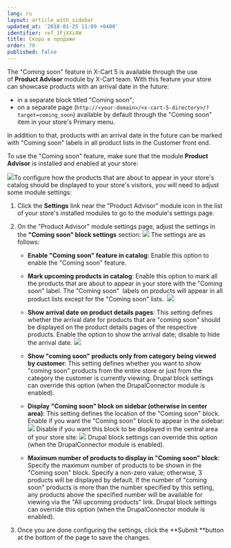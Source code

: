 ```yaml
---
lang: ru
layout: article_with_sidebar
updated_at: '2018-01-25 11:09 +0400'
identifier: ref_1FjXXi4W
title: Скоро в продаже
order: 70
published: false
---
```

The "Coming soon" feature in X-Cart 5 is available through the use of **Product Advisor** module by X-Cart team. With this feature your store can showcase products with an arrival date in the future:

*   in a separate block titled "Coming soon";
*   on a separate page (`http://<your-domain>/<x-cart-5-directory>/?target=coming_soon`) available by default through the "Coming soon" item in your store's Primary menu.

In addition to that, products with an arrival date in the future can be marked with "Coming soon" labels in all product lists in the Customer front end.

To use the "Coming soon" feature, make sure that the module **Product Advisor** is installed and enabled at your store:

![]({{site.baseurl}}/attachments/6389778/8717811.png)To configure how the products that are about to appear in your store's catalog should be displayed to your store's visitors, you will need to adjust some module settings:

1.  Click the **Settings** link near the "Product Advisor" module icon in the list of your store's installed modules to go to the module's settings page.
2.  On the "Product Advisor" module settings page, adjust the settings in the **"Coming soon" block settings** section:
    ![]({{site.baseurl}}/attachments/6389776/8717923.png)
    The settings are as follows:
    *   **Enable "Coming soon" feature in catalog**: Enable this option to enable the "Coming soon" feature.
    *   **Mark upcoming products in catalog**: Enable this option to mark all the products that are about to appear in your store with the "Coming soon" label. The "Coming soon"  labels on products will appear in all product lists except for the "Coming soon" lists. 
        ![]({{site.baseurl}}/attachments/6389776/8717926.png)

    *   **Show arrival date on product details pages**: This setting defines whether the arrival date for products that are "coming soon" should be displayed on the product details pages of the respective products. Enable the option to show the arrival date; disable to hide the arrival date.
        ![]({{site.baseurl}}/attachments/6389776/8717927.png)
    *   **Show "coming soon" products only from category being viewed by customer**: This setting defines whether you want to show "coming soon" products from the entire store or just from the category the customer is currently viewing. Drupal block settings can override this option (when the DrupalConnector module is enabled).
    *   **Display "Coming soon" block on sidebar (otherwise in center area)**: This setting defines the location of the "Coming soon" block. Enable if you want the "Coming soon" block to appear in the sidebar:
        ![]({{site.baseurl}}/attachments/6389776/8717924.png)
        Disable if you want this block to be displayed in the central area of your store site:
        ![]({{site.baseurl}}/attachments/6389776/8717925.png)
        Drupal block settings can override this option (when the DrupalConnector module is enabled).
    *   **Maximum number of products to display in "Coming soon" block**: Specify the maximum number of products to be shown in the "Coming soon" block. Specify a non-zero value; otherwise, 3 products will be displayed by default. If the number of "coming soon" products is more than the number specified by this setting, any products above the specified number will be available for viewing via the "All upcoming products" link. Drupal block settings can override this option (when the DrupalConnector module is enabled).

3.  Once you are done configuring the settings, click the **Submit **button at the bottom of the page to save the changes.
